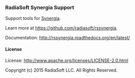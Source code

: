 ### RadiaSoft Synergia Support

Support tools for [Synergia](https://web.fnal.gov/sites/Synergia).

Learn more at https://github.com/radiasoft/rssynergia.

Documentation: http://rssynergia.readthedocs.org/en/latest/

#### License

License: http://www.apache.org/licenses/LICENSE-2.0.html

Copyright (c) 2015 RadiaSoft LLC.  All Rights Reserved.
